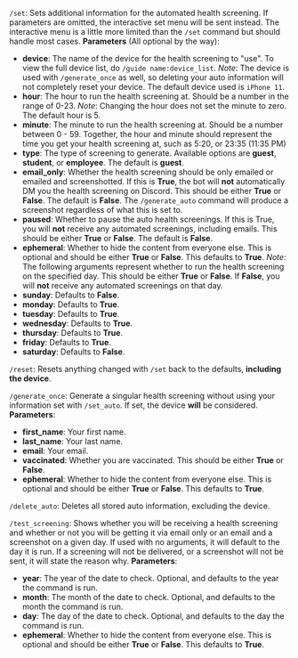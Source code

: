 `/set`: Sets additional information for the automated health screening. If parameters are omitted, the interactive set menu will be sent instead. The interactive menu is a little more limited than the `/set`  command but should handle most cases.
__Parameters__ (All optional by the way):
- **device**: The name of the device for the health screening to "use". To view the full device list, do `/guide name:device_list`. *Note*: The device is used with `/generate_once` as well, so deleting your auto information will not completely reset your device. The default device used is `iPhone 11`.
- **hour**: The hour to run the health screening at. Should be a number in the range of 0-23. *Note*: Changing the hour does not set the minute to zero. The default hour is 5.
- **minute**: The minute to run the health screening at. Should be a number between 0 - 59.
Together, the hour and minute should represent the time you get your health screening at, such as 5:20, or 23:35 (11:35 PM)
- **type**: The type of screening to generate. Available options are __guest__, __student__, or __employee__. The default is __guest__.
- **email_only**: Whether the health screening should be only emailed or emailed and screenshotted. If this is __True__, the bot will **not** automatically DM you the health screening on Discord. This should be either __True__ or __False__. The default is __False__. The `/generate_auto` command will produce a screenshot regardless of what this is set to.
- **paused**: Whether to pause the auto health screenings. If this is True, you will **not** receive any automated screenings, including emails. This should be either __True__ or __False__. The default is __False__.
- **ephemeral**: Whether to hide the content from everyone else. This is optional and should be either __True__ or __False__. This defaults to __True__.
*Note*: The following arguments represent whether to run the health screening on the specified day. This should be either __True__ or __False__. If __False__, you will **not** receive any automated screenings on that day.
- **sunday**: Defaults to __False__.
- **monday**: Defaults to __True__.
- **tuesday**: Defaults to __True__.
- **wednesday**: Defaults to __True__.
- **thursday**: Defaults to __True__.
- **friday**: Defaults to __True__.
- **saturday**: Defaults to __False__.

`/reset`: Resets anything changed with `/set` back to the defaults, **including the device**.

`/generate_once`: Generate a singular health screening without using your information set with `/set_auto`. If set, the device **will** be considered.
__Parameters__:
- **first_name**: Your first name.
- **last_name**: Your last name.
- **email**: Your email.
- **vaccinated**: Whether you are vaccinated. This should be either __True__ or __False__.
- **ephemeral**: Whether to hide the content from everyone else. This is optional and should be either __True__ or __False__. This defaults to __True__.

`/delete_auto`: Deletes all stored auto information, excluding the device. 

`/test_screening`: Shows whether you will be receiving a health screening and whether or not you will be getting it via email only or an email and a screenshot on a given day. If used with no arguments, it will default to the day it is run. If a screening will not be delivered, or a screenshot will not be sent, it will state the reason why.
__Parameters__:
- **year**: The year of the date to check. Optional, and defaults to the year the command is run.
- **month**: The month of the date to check. Optional, and defaults to the month the command is run.
- **day**: The day of the date to check. Optional, and defaults to the day the command is run.
- **ephemeral**: Whether to hide the content from everyone else. This is optional and should be either __True__ or __False__. This defaults to __True__.
